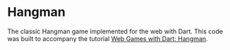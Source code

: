 # Hangman

The classic Hangman game implemented for the web with Dart. This code was built to accompany the tutorial [Web Games with Dart: Hangman](https://dart.academy/web-games-with-dart-hangman).
